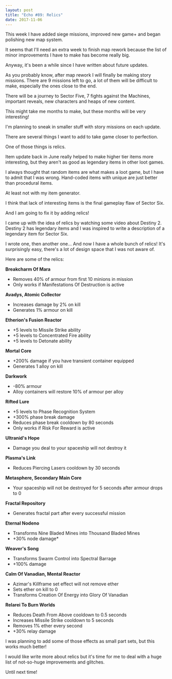 ```yaml
---
layout: post
title: "Echo #89: Relics"
date: 2017-11-06
---
```


This week I have added siege missions, improved new game+ and began polishing new map system.

It seems that I'll need an extra week to finish map rework because the list of minor improvements I have to make has become really big.

Anyway, it's been a while since I have written about future updates.

As you probably know, after map rework I will finally be making story missions.
There are 9 missions left to go, a lot of them will be difficult to make, especially the ones close to the end.

There will be a journey to Sector Five, 7 fights against the Machines, important reveals, new characters and heaps of new content.

This might take me months to make, but these months will be very interesting!

I'm planning to sneak in smaller stuff with story missions on each update.

There are several things I want to add to take game closer to perfection.

One of those things is relics.

Item update back in June really helped to make higher tier items more interesting, but they aren't as good as legendary items in other loot games.

I always thought that random items are what makes a loot game, but I have to admit that I was wrong.
Hand-coded items with unique are just better than procedural items.

At least not with my item generator.

I think that lack of interesting items is the final gameplay flaw of Sector Six.

And I am going to fix it by adding relics!

I came up with the idea of relics by watching some video about Destiny 2.
Destiny 2 has legendary items and I was inspired to write a description of a legendary item for Sector Six.

I wrote one, then another one... And now I have a whole bunch of relics!
It's surprisingly easy, there's a lot of design space that I was not aware of.

Here are some of the relics:

**Breakcharm Of Mara**
* Removes 40% of armour from first 10 minions in mission
* Only works if Manifestations Of Destruction is active

**Avadys, Atomic Collector**
* Increases damage by 2% on kill
* Generates 1% armour on kill

**Etherion's Fusion Reactor**
* +5 levels to Missile Strike ability
* +5 levels to Concentrated Fire ability
* +5 levels to Detonate ability

**Mortal Core**
* +200% damage if you have transient container equipped
* Generates 1 alloy on kill

**Darkwork**
* -80% armour
* Alloy containers will restore 10% of armour per alloy

**Rifted Lure**
* +5 levels to Phase Recognition System
* +300% phase break damage
* Reduces phase break cooldown by 80 seconds
* Only works if Risk For Reward is active

**Ultranid's Hope**
* Damage you deal to your spaceship will not destroy it

**Plasma's Link** 
* Reduces Piercing Lasers cooldown by 30 seconds

**Metasphere, Secondary Main Core**
* Your spaceship will not be destroyed for 5 seconds after armour drops to 0

**Fractal Repository**
* Generates fractal part after every successful mission

**Eternal Nodeno**
* Transforms Nine Bladed Mines into Thousand Bladed Mines
* +30% node damage*

**Weaver's Song**
* Transforms Swarm Control into Spectral Barrage
* +100% damage

**Calm Of Vanadian, Mental Reactor**
* Azimar's Killframe set effect will not remove ether
* Sets ether on kill to 0
* Transforms Creation Of Energy into Glory Of Vanadian

**Relarei To Burn Worlds**
* Reduces Death From Above cooldown to 0.5 seconds
* Increases Missile Strike cooldown to 5 seconds
* Removes 1% ether every second
* +30% relay damage

I was planning to add some of those effects as small part sets, but this works much better!

I would like write more about relics but it's time for me to deal with a huge list of not-so-huge improvements and glitches.

Until next time!
